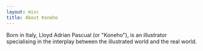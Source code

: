 ```yaml
---
layout: misc
title: About Koneho
---
```


Born in Italy, Lloyd Adrian Pascual (or "Koneho"), is an illustrator specialising in the interplay between the illustrated world and the real world.
